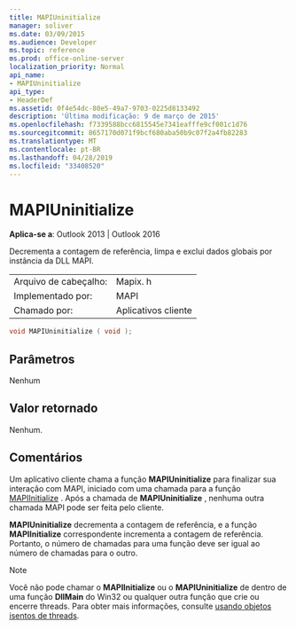 ```yaml
---
title: MAPIUninitialize
manager: soliver
ms.date: 03/09/2015
ms.audience: Developer
ms.topic: reference
ms.prod: office-online-server
localization_priority: Normal
api_name:
- MAPIUninitialize
api_type:
- HeaderDef
ms.assetid: 0f4e54dc-80e5-49a7-9703-0225d8133492
description: 'Última modificação: 9 de março de 2015'
ms.openlocfilehash: f7339588bcc6815545e7341eafffe9cf001c1d76
ms.sourcegitcommit: 8657170d071f9bcf680aba50b9c07f2a4fb82283
ms.translationtype: MT
ms.contentlocale: pt-BR
ms.lasthandoff: 04/28/2019
ms.locfileid: "33408520"
---
```

# <a name="mapiuninitialize"></a>MAPIUninitialize

  
  
**Aplica-se a**: Outlook 2013 | Outlook 2016 
  
Decrementa a contagem de referência, limpa e exclui dados globais por instância da DLL MAPI. 
  
|||
|:-----|:-----|
|Arquivo de cabeçalho:  <br/> |Mapix. h  <br/> |
|Implementado por:  <br/> |MAPI  <br/> |
|Chamado por:  <br/> |Aplicativos cliente  <br/> |
   
```cpp
void MAPIUninitialize ( void );
```

## <a name="parameters"></a>Parâmetros

Nenhum 
  
## <a name="return-value"></a>Valor retornado

Nenhum.
  
## <a name="remarks"></a>Comentários

Um aplicativo cliente chama a função **MAPIUninitialize** para finalizar sua interação com MAPI, iniciado com uma chamada para a função [MAPIInitialize](mapiinitialize.md) . Após a chamada de **MAPIUninitialize** , nenhuma outra chamada MAPI pode ser feita pelo cliente. 
  
 **MAPIUninitialize** decrementa a contagem de referência, e a função **MAPIInitialize** correspondente incrementa a contagem de referência. Portanto, o número de chamadas para uma função deve ser igual ao número de chamadas para o outro. 
  
> [!NOTE]
> Você não pode chamar o **MAPIInitialize** ou o **MAPIUninitialize** de dentro de uma função **DllMain** do Win32 ou qualquer outra função que crie ou encerre threads. Para obter mais informações, consulte [usando objetos isentos de threads](using-thread-safe-objects.md). 
  

